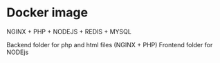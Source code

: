 # Docker image
NGINX + PHP + NODEJS + REDIS + MYSQL

Backend folder for php and html files (NGINX + PHP)
Frontend folder for NODEjs 